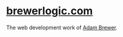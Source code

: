 # [brewerlogic.com](http://brewerlogic.com)

The web development work of [Adam Brewer](http://adamcbrewer.com).
